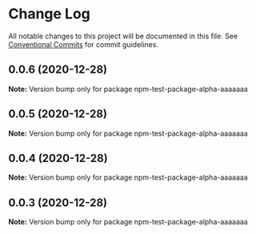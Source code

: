 # Change Log

All notable changes to this project will be documented in this file.
See [Conventional Commits](https://conventionalcommits.org) for commit guidelines.

## 0.0.6 (2020-12-28)

**Note:** Version bump only for package npm-test-package-alpha-aaaaaaa





## 0.0.5 (2020-12-28)

**Note:** Version bump only for package npm-test-package-alpha-aaaaaaa





## 0.0.4 (2020-12-28)

**Note:** Version bump only for package npm-test-package-alpha-aaaaaaa





## 0.0.3 (2020-12-28)

**Note:** Version bump only for package npm-test-package-alpha-aaaaaaa
